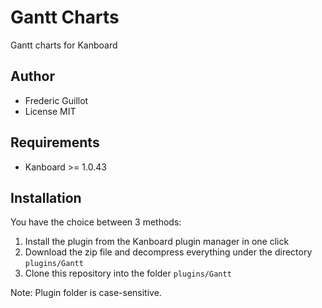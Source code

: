 Gantt Charts
============

Gantt charts for Kanboard

Author
------

- Frederic Guillot
- License MIT

Requirements
------------

- Kanboard >= 1.0.43

Installation
------------

You have the choice between 3 methods:

1. Install the plugin from the Kanboard plugin manager in one click
2. Download the zip file and decompress everything under the directory `plugins/Gantt`
3. Clone this repository into the folder `plugins/Gantt`

Note: Plugin folder is case-sensitive.
